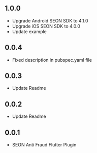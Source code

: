 ## 1.0.0

* Upgrade Android SEON SDK to 4.1.0
* Upgrade iOS SEON SDK to 4.0.0
* Update example

## 0.0.4

* Fixed description in pubspec.yaml file

## 0.0.3

* Update Readme

## 0.0.2

* Update Readme

## 0.0.1

* SEON Anti Fraud Flutter Plugin